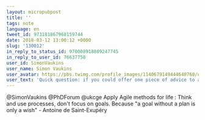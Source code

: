 ```yaml
---
layout: micropubpost
title: ''
tags: note
language: en
tweet_id: 973181867968159744
date: 2018-03-12 13:00:12 +0000
slug: '130012'
in_reply_to_status_id: 970008918809247745
in_reply_to_user_id: 76637758
user_id: SimonVaukins
user_name: Simon Vaukins
user_avatar: https://pbs.twimg.com/profile_images/1140679149444640768/uPTSm8Eh.jpg
user_text: 'Quick question: if you could offer one piece of advice to a PhD student, to help them ‘survive’ their PhD, what would it be? <a href="/PhDForum" class="twitter-atreply pretty-link js-nav" dir="ltr" data-mentioned-user-id="604416116"><s>@</s><b>PhDForum</b></a> <a href="/ukcge" class="twitter-atreply pretty-link js-nav" dir="ltr" data-mentioned-user-id="212181357"><s>@</s><b>ukcge</b></a> <a href="/hashtag/phdchat?src=hash" data-query-source="hashtag_click" class="twitter-hashtag pretty-link js-nav" dir="ltr"><s>#</s><b>phdchat</b></a> <a href="/hashtag/phdlife?src=hash" data-query-source="hashtag_click" class="twitter-hashtag pretty-link js-nav" dir="ltr"><s>#</s><b>phdlife</b></a>'
---
```

@SimonVaukins @PhDForum @ukcge Apply Agile methods for life : Think and use processes, don't focus on goals. Because "a goal without a plan is only a wish" -  Antoine de Saint-Exupéry
